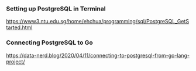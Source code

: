 ### Setting up PostgreSQL in Terminal
https://www3.ntu.edu.sg/home/ehchua/programming/sql/PostgreSQL_GetStarted.html

### Connecting PostgreSQL to Go
https://data-nerd.blog/2020/04/11/connecting-to-postgresql-from-go-lang-project/
